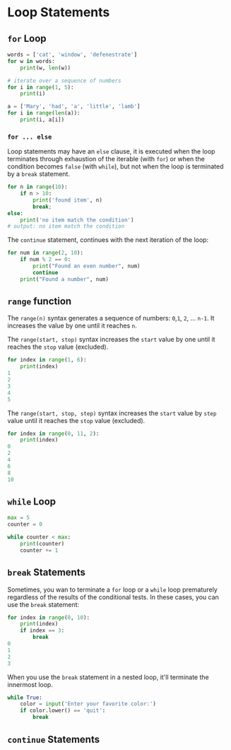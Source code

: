# Loop Statements

## `for` Loop

```py
words = ['cat', 'window', 'defenestrate']
for w in words:
    print(w, len(w))

# iterate over a sequence of numbers
for i in range(1, 5):
    print(i)

a = ['Mary', 'had', 'a', 'little', 'lamb']
for i in range(len(a)):
    print(i, a[i])
```

### `for ... else`

Loop statements may have an `else` clause, it is executed when the loop terminates through exhaustion of the iterable (with `for`) or when the condition becomes `false` (with `while`), but not when the loop is terminated by a `break` statement.

```py
for n in range(10):
    if n > 10:
        print('found item', n)
        break;
else:
    print('no item match the condition')
# output: no item match the condition
```

The `continue` statement, continues with the next iteration of the loop:

```py
for num in range(2, 10):
    if num % 2 == 0:
        print("Found an even number", num)
        continue
    print("Found a number", num)
```


## `range` function

The `range(n)` syntax generates a sequence of numbers: `0`,`1`, `2`, … `n-1`. It increases the value by one until it reaches `n`.

The `range(start, stop)` syntax increases the `start` value by one until it reaches the `stop` value (excluded).

```py
for index in range(1, 6):
    print(index)
1
2
3
4
5
```

The `range(start, stop, step)` syntax increases the `start` value by `step` value until it reaches the `stop` value (excluded).

```py
for index in range(0, 11, 2):
    print(index)
0
2
4
6
8
10
```


## `while` Loop

```py
max = 5
counter = 0

while counter < max:
    print(counter)
    counter += 1
```


## `break` Statements

Sometimes, you wan to terminate a `for` loop or a `while` loop prematurely regardless of the results of the conditional tests. In these cases, you can use the `break` statement:

```py
for index in range(0, 10):
    print(index)
    if index == 3:
        break
0
1
2
3    
```

When you use the `break` statement in a nested loop, it'll terminate the innermost loop.

```py
while True:
    color = input('Enter your favorite color:')
    if color.lower() == 'quit':
        break
```


## `continue` Statements
